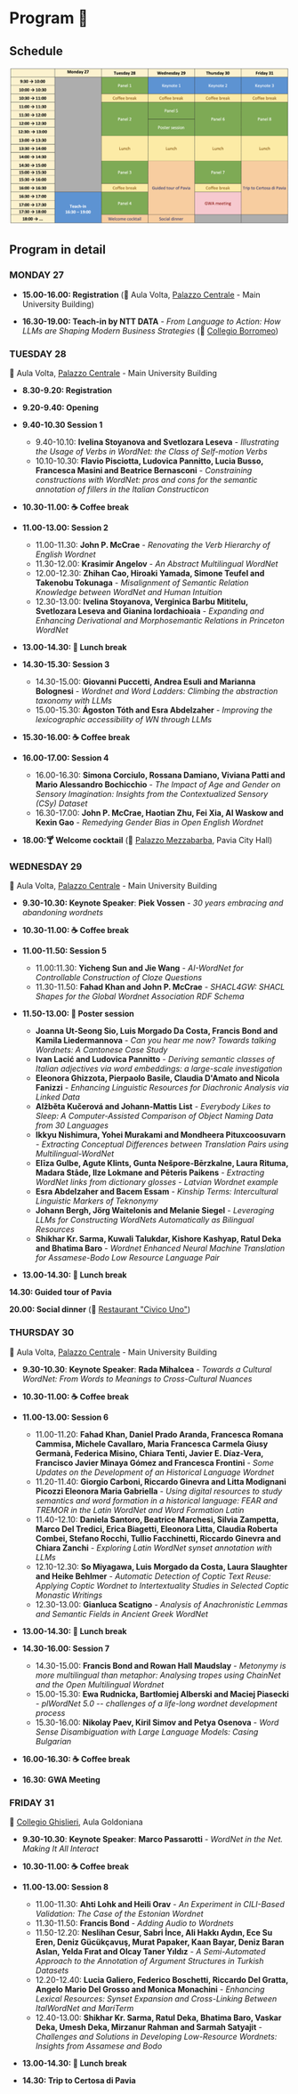 # Program 📆

## Schedule
<img src="schedule.jpg">

## Program in detail

### MONDAY 27

- **15.00-16.00: Registration** (📍 Aula Volta, [Palazzo Centrale](https://maps.app.goo.gl/uDcBzWps2nrdF3qP8?g_st=com.google.maps.preview.copy) - Main University Building)

- **16.30-19.00: Teach-in by NTT DATA** - *From Language to Action: How LLMs are Shaping Modern Business Strategies* (📍 [Collegio Borromeo](https://maps.google.com?q=Collegio%20Borromeo,%20Piazza%20del%20Collegio%20Borromeo,%209,%2027100%20Pavia%20PV&ftid=0x47872640a51fd051:0x1f667bf3d67b1269&entry=gps&lucs=,94246480,94242598,94224825,94227247,94227248,47071704,47069508,94218641,94228354,94233079,94203019,47084304,94208458,94208447&g_st=com.google.maps.preview.copy))

### TUESDAY 28 
📍 Aula Volta, [Palazzo Centrale](https://maps.app.goo.gl/uDcBzWps2nrdF3qP8?g_st=com.google.maps.preview.copy) - Main University Building

- **8.30-9.20: Registration** 
- **9.20-9.40: Opening**
- **9.40-10.30 Session 1**
  - 9.40-10.10: **Ivelina Stoyanova and Svetlozara Leseva** - *Illustrating the Usage of Verbs in WordNet: the Class of Self-motion Verbs*
  - 10.10-10.30: **Flavio Pisciotta, Ludovica Pannitto, Lucia Busso, Francesca Masini and Beatrice Bernasconi** - *Constraining constructions with WordNet: pros and cons for the semantic annotation of fillers in the Italian Constructicon*

- **10.30-11.00: ☕️ Coffee break**

- **11.00-13.00: Session 2**
  - 11.00-11.30: **John P. McCrae** - *Renovating the Verb Hierarchy of English Wordnet*
  - 11.30-12.00: **Krasimir Angelov** - *An Abstract Multilingual WordNet* 
  - 12.00-12.30: **Zhihan Cao, Hiroaki Yamada, Simone Teufel and Takenobu Tokunaga** - *Misalignment of Semantic Relation Knowledge between WordNet and Human Intuition*
  - 12.30-13.00: **Ivelina Stoyanova, Verginica Barbu Mititelu, Svetlozara Leseva and Gianina Iordachioaia** - *Expanding and Enhancing Derivational and Morphosemantic Relations in Princeton WordNet*

- **13.00-14.30: 🍱 Lunch break**

- **14.30-15.30: Session 3**
  - 14.30-15.00: **Giovanni Puccetti, Andrea Esuli and Marianna Bolognesi** - *Wordnet and Word Ladders: Climbing the abstraction taxonomy with LLMs*
  - 15.00-15.30: **Ágoston Tóth and Esra Abdelzaher** - *Improving the lexicographic accessibility of WN through LLMs*

- **15.30-16.00: ☕️ Coffee break**

- **16.00-17.00: Session 4**
  - 16.00-16.30: **Simona Corciulo, Rossana Damiano, Viviana Patti and Mario Alessandro Bochicchio** - *The Impact of Age and Gender on Sensory Imagination: Insights from the Contextualized Sensory (CSy) Dataset*
  - 16.30-17.00: **John P. McCrae, Haotian Zhu, Fei Xia, Al Waskow and Kexin Gao** - *Remedying Gender Bias in Open English Wordnet*

- **18.00:🍸 Welcome cocktail**	(📍 [Palazzo Mezzabarba](https://maps.app.goo.gl/2EHCAgLPzhbU89fn6?g_st=com.google.maps.preview.copy), Pavia City Hall)

### WEDNESDAY 29
📍 Aula Volta, [Palazzo Centrale](https://maps.app.goo.gl/uDcBzWps2nrdF3qP8?g_st=com.google.maps.preview.copy) - Main University Building

- **9.30-10.30: Keynote Speaker**: **Piek Vossen** - *30 years embracing and abandoning wordnets* 

- **10.30-11.00: ☕️ Coffee break**	

- **11.00-11.50: Session 5**
  - 11.00:11.30: **Yicheng Sun and Jie Wang** - *AI-WordNet for Controllable Construction of Cloze Questions*
  - 11.30-11.50: **Fahad Khan and John P. McCrae** - *SHACL4GW: SHACL Shapes for the Global Wordnet Association RDF Schema*

- **11.50-13.00: 📰 Poster session**
  - **Joanna Ut-Seong Sio, Luis Morgado Da Costa, Francis Bond and Kamila Liedermannova** - _Can you hear me now? Towards talking Wordnets: A Cantonese Case Study_
  - **Ivan Lacić and Ludovica Pannitto** - _Deriving semantic classes of Italian adjectives via word embeddings: a large-scale investigation_
  - **Eleonora Ghizzota, Pierpaolo Basile, Claudia D'Amato and Nicola Fanizzi** - _Enhancing Linguistic Resources for Diachronic Analysis via Linked Data_
  - **Alžběta Kučerová and Johann-Mattis List** - _Everybody Likes to Sleep: A Computer-Assisted Comparison of Object Naming Data from 30 Languages_
  - **Ikkyu Nishimura, Yohei Murakami and Mondheera Pituxcoosuvarn** - _Extracting Conceptual Differences between Translation Pairs using Multilingual-WordNet_
  - **Elīza Gulbe, Agute Klints, Gunta Nešpore-Bērzkalne, Laura Rituma, Madara Stāde, Ilze Lokmane and Pēteris Paikens** - _Extracting WordNet links from dictionary glosses - Latvian Wordnet example_
  - **Esra Abdelzaher and Bacem Essam** - _Kinship Terms: Intercultural Linguistic Markers of Teknonymy_
  - **Johann Bergh, Jörg Waitelonis and Melanie Siegel** - _Leveraging LLMs for Constructing WordNets Automatically as Bilingual Resources_
  - **Shikhar Kr. Sarma, Kuwali Talukdar, Kishore Kashyap, Ratul Deka and Bhatima Baro** - _Wordnet Enhanced Neural Machine Translation for Assamese-Bodo Low Resource Language Pair_ 

- **13.00-14.30: 🍱 Lunch break**
		
**14.30: Guided tour of Pavia**	

**20.00: Social dinner** (📍 [Restaurant "Civico Uno"](https://maps.app.goo.gl/PEaoNd3kXLWmhdAQ6?g_st=com.google.maps.preview.copy))

### THURSDAY 30
📍 Aula Volta, [Palazzo Centrale](https://maps.app.goo.gl/uDcBzWps2nrdF3qP8?g_st=com.google.maps.preview.copy) - Main University Building

- **9.30-10.30**: **Keynote Speaker**: **Rada Mihalcea** - *Towards a Cultural WordNet: From Words to Meanings to Cross-Cultural Nuances*

- **10.30-11.00: ☕️ Coffee break**	

- **11.00-13.00: Session 6**
  - 11.00-11.20: **Fahad Khan, Daniel Prado Aranda, Francesca Romana Cammisa, Michele Cavallaro, Maria Francesca Carmela Giusy Germanà, Federica Misino, Chiara Tenti, Javier E. Díaz-Vera, Francisco Javier Minaya Gómez and Francesca Frontini** - *Some Updates on the Development of an Historical Language Wordnet*
  - 11.20-11.40: **Giorgio Carboni, Riccardo Ginevra and Litta Modignani Picozzi Eleonora Maria Gabriella** - *Using digital resources to study semantics and word formation in a historical language:  FEAR and TREMOR in the Latin WordNet and Word Formation Latin*
  - 11.40-12.10: **Daniela Santoro, Beatrice Marchesi, Silvia Zampetta, Marco Del Tredici, Erica Biagetti, Eleonora Litta, Claudia Roberta Combei, Stefano Rocchi, Tullio Facchinetti, Riccardo Ginevra and Chiara Zanchi** - *Exploring Latin WordNet synset annotation with LLMs*
  - 12.10-12.30: **So Miyagawa, Luis Morgado da Costa, Laura Slaughter and Heike Behlmer** - *Automatic Detection of Coptic Text Reuse: Applying Coptic Wordnet to Intertextuality Studies in Selected Coptic Monastic Writings*
  - 12.30-13.00: **Gianluca Scatigno** - *Analysis of Anachronistic Lemmas and Semantic Fields in Ancient Greek WordNet*

- **13.00-14.30: 🍱 Lunch break**
				
- **14.30-16.00: Session 7**
  - 14.30-15.00: **Francis Bond and Rowan Hall Maudslay** - *Metonymy is more multilingual than metaphor: Analysing tropes using ChainNet and the Open Multilingual Wordnet*
  - 15.00-15.30: **Ewa Rudnicka, Bartłomiej Alberski and Maciej Piasecki** - *plWordNet 5.0 -- challenges of a life-long wordnet development process*
  - 15.30-16.00: **Nikolay Paev, Kiril Simov and Petya Osenova** - *Word Sense Disambiguation with Large Language Models: Casing Bulgarian* 

- **16.00-16.30: ☕️ Coffee break**

- **16.30: GWA Meeting**	

### FRIDAY 31
📍 [Collegio Ghislieri](https://maps.app.goo.gl/9mVLgXbCFfK5Q52S6?g_st=com.google.maps.preview.copy), Aula Goldoniana

- **9.30-10.30**: **Keynote Speaker**: **Marco Passarotti** - *WordNet in the Net. Making It All Interact*

- **10.30-11.00: ☕️ Coffee break**	

- **11.00-13.00: Session 8**
  - 11.00-11.30: **Ahti Lohk and Heili Orav** - *An Experiment in CILI-Based Validation: The Case of the Estonian Wordnet*
  - 11.30-11.50: **Francis Bond** - *Adding Audio to Wordnets*
  - 11.50-12.20: **Neslihan Cesur, Sabri İnce, Ali Hakkı Aydın, Ece Su Eren, Deniz Gücükçavuş, Murat Papaker, Kaan Bayar, Deniz Baran Aslan, Yelda Fırat and Olcay Taner Yıldız** - *A Semi-Automated Approach to the Annotation of Argument Structures in Turkish Datasets*
  - 12.20-12.40: **Lucia Galiero, Federico Boschetti, Riccardo Del Gratta, Angelo Mario Del Grosso and Monica Monachini** - *Enhancing Lexical Resources: Synset Expansion and Cross-Linking Between ItalWordNet and MariTerm*
  - 12.40-13.00: **Shikhar Kr. Sarma, Ratul Deka, Bhatima Baro, Vaskar Deka, Umesh Deka, Mirzanur Rahman and Sarmah Satyajit** - *Challenges and Solutions in Developing Low-Resource Wordnets: Insights from Assamese and Bodo*

- **13.00-14.30: 🍱 Lunch break**	
		
- **14.30: Trip to Certosa di Pavia**
